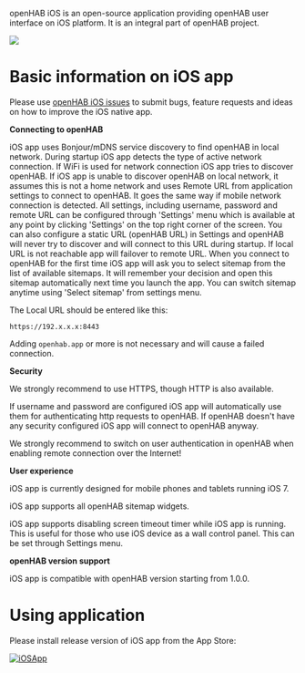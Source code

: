 openHAB iOS is an open-source application providing openHAB user interface on iOS platform. It is an integral part of openHAB project.

<img src="http://www.openhab.org/images/ui/ios-screens.png">

# Basic information on iOS app

Please use [openHAB iOS issues](https://github.com/openhab/openhab.ios/issues) to submit bugs, feature requests and ideas on how to improve the iOS native app.

**Connecting to openHAB**

iOS app uses Bonjour/mDNS service discovery to find openHAB in local network. During startup iOS app detects the type of active network connection. If WiFi is used for network connection iOS app tries to discover openHAB.
If iOS app is unable to discover openHAB on local network, it assumes this is not a home network and uses Remote URL from application settings to connect to openHAB. It goes the same way if mobile network connection is detected. All settings, including username, password and remote URL can be configured through 'Settings' menu which is available at any point by clicking 'Settings' on the top right corner of the screen. You can also configure a static URL (openHAB URL) in Settings and openHAB will never try to discover and will connect to this URL during startup. If local URL is not reachable app will failover to remote URL.
When you connect to openHAB for the first time iOS app will ask you to select sitemap from the list of available sitemaps. It will remember your decision and open this sitemap automatically next time you launch the app. You can switch sitemap anytime using 'Select sitemap' from settings menu.

The Local URL should be entered like this:
```
https://192.x.x.x:8443
```
Adding `openhab.app` or more is not necessary and will cause a failed connection.

**Security**

We strongly recommend to use HTTPS, though HTTP is also available.

If username and password are configured iOS app will automatically use them for authenticating http requests to openHAB. If openHAB doesn't have any security configured iOS app will connect to openHAB anyway.

We strongly recommend to switch on user authentication in openHAB when enabling remote connection over the Internet!

**User experience**

iOS app is currently designed for mobile phones and tablets running iOS 7.

iOS app supports all openHAB sitemap widgets.

iOS app supports disabling screen timeout timer while iOS app is running. This is useful for those who use iOS device as a wall control panel. This can be set through Settings menu.

**openHAB version support**

iOS app is compatible with openHAB version starting from 1.0.0.

# Using application

Please install release version of iOS app from the App Store:

[![iOSApp](http://raw.github.com/wiki/openhab/openhab/images/app-store-badges.png)](http://itunes.apple.com/us/app/openhab/id492054521?mt=8)
